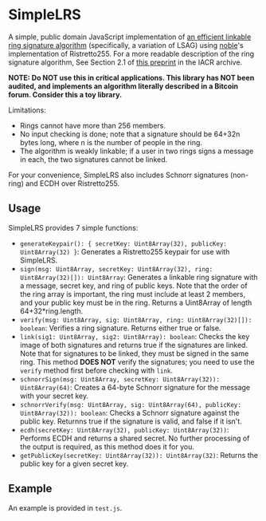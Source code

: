 # SimpleLRS
A simple, public domain JavaScript implementation of [an efficient linkable ring signature algorithm](https://bitcointalk.org/index.php?topic=972541.msg10619684#msg10619684) (specifically, a variation of LSAG) using [noble](https://github.com/paulmillr/noble-curves)'s implementation of Ristretto255. For a more readable description of the ring signature algorithm, See Section 2.1 of [this preprint](https://eprint.iacr.org/2015/1098.pdf) in the IACR archive.

**NOTE: Do NOT use this in critical applications. This library has NOT been audited, and implements an algorithm literally described in a Bitcoin forum. Consider this a toy library.**

Limitations:
* Rings cannot have more than 256 members.
* No input checking is done; note that a signature should be 64+32n bytes long, where n is the number of people in the ring.
* The algorithm is weakly linkable; if a user in two rings signs a message in each, the two signatures cannot be linked.

For your convenience, SimpleLRS also includes Schnorr signatures (non-ring) and ECDH over Ristretto255.

## Usage
SimpleLRS provides 7 simple functions:
- `generateKeypair(): { secretKey: Uint8Array(32), publicKey: Uint8Array(32) }`: Generates a Ristretto255 keypair for use with SimpleLRS.
- `sign(msg: Uint8Array, secretKey: Uint8Array(32), ring: Uint8Array(32)[]): Uint8Array`: Generates a linkable ring signature with a message, secret key, and ring of public keys. Note that the order of the ring array is important, the ring must include at least 2 members, and your public key must be in the ring. Returns a Uint8Array of length 64+32*ring.length.
- `verify(msg: Uint8Array, sig: Uint8Array, ring: Uint8Array(32)[]): boolean`: Verifies a ring signature. Returns either true or false.
- `link(sig1: Uint8Array, sig2: Uint8Array): boolean`: Checks the key image of both signatures and returns true if the signatures are linked. Note that for signatures to be linked, they must be signed in the same ring. This method **DOES NOT** verify the signatures; you need to use the `verify` method first before checking with `link`.
- `schnorrSign(msg: Uint8Array, secretKey: Uint8Array(32)): Uint8Array(64)`: Creates a 64-byte Schnorr signature for the message with your secret key.
- `schnorrVerify(msg: Uint8Array, sig: Uint8Array(64), publicKey: Uint8Array(32)): boolean`: Checks a Schnorr signature against the public key. Returnns true if the signature is valid, and false if it isn't.
- `ecdh(secretKey: Uint8Array(32), publicKey: Uint8Array(32))`: Performs ECDH and returns a shared secret. No further processing of the output is required, as this method does it for you.
- `getPublicKey(secretKey: Uint8Array(32)): Uint8Array(32)`: Returns the public key for a given secret key.

## Example
An example is provided in `test.js`.